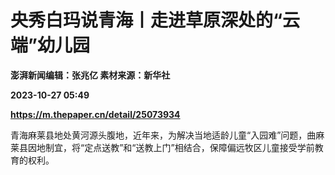 # 央秀白玛说青海丨走进草原深处的“云端”幼儿园
**澎湃新闻编辑：张兆亿 素材来源：新华社**

**2023-10-27 05:49**

**https://m.thepaper.cn/detail/25073934**

青海麻莱县地处黄河源头腹地，近年来，为解决当地适龄儿童“入园难”问题，曲麻莱县因地制宜，将“定点送教”和“送教上门”相结合，保障偏远牧区儿童接受学前教育的权利。